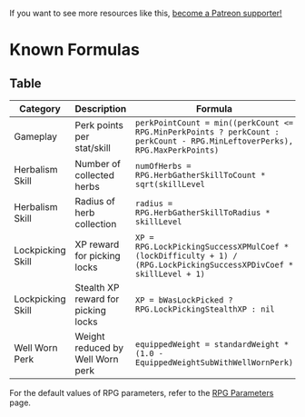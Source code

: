 <!-- TITLE: Known Formulas -->

If you want to see more resources like this, [become a Patreon supporter!](https://www.patreon.com/fireundubh) 

# Known Formulas
## Table

Category| Description | Formula
--- | --- | ---
Gameplay | Perk points per stat/skill | `perkPointCount = min((perkCount <= RPG.MinPerkPoints ? perkCount : perkCount - RPG.MinLeftoverPerks), RPG.MaxPerkPoints)`
Herbalism Skill | Number of collected herbs | `numOfHerbs = RPG.HerbGatherSkillToCount * sqrt(skillLevel`
Herbalism Skill | Radius of herb collection | `radius = RPG.HerbGatherSkillToRadius * skillLevel`
Lockpicking Skill | XP reward for picking locks | `XP = RPG.LockPickingSuccessXPMulCoef * (lockDifficulty + 1) / (RPG.LockPickingSuccessXPDivCoef * skillLevel + 1)`
Lockpicking Skill | Stealth XP reward for picking locks | `XP = bWasLockPicked ? RPG.LockPickingStealthXP : nil`
Well Worn Perk | Weight reduced by Well Worn perk | `equippedWeight = standardWeight * (1.0 - EquippedWeightSubWithWellWornPerk)`

For the default values of RPG parameters, refer to the [RPG Parameters](https://wiki.fireundubh.com/kingdomcome/rpg-parameters) page.